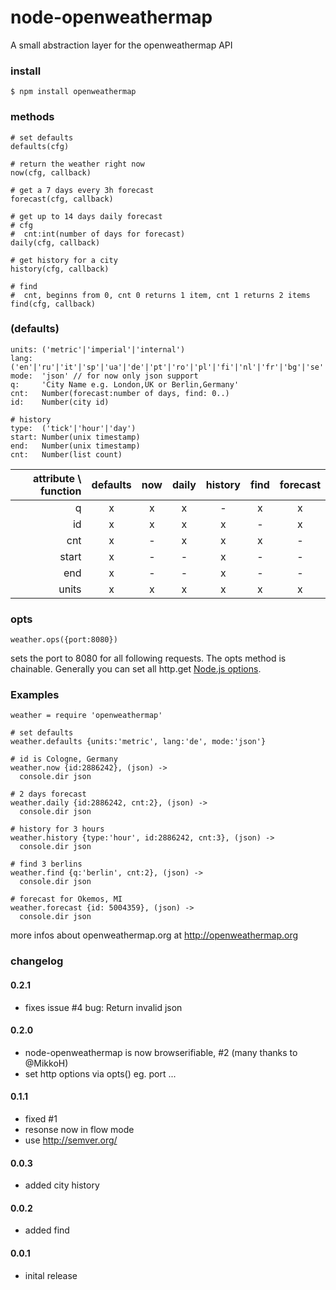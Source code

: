 node-openweathermap
===================

A small abstraction layer for the openweathermap API

### install

    $ npm install openweathermap

### methods

    # set defaults
    defaults(cfg)

    # return the weather right now
    now(cfg, callback)

    # get a 7 days every 3h forecast
    forecast(cfg, callback)

    # get up to 14 days daily forecast
    # cfg
    #  cnt:int(number of days for forecast)
    daily(cfg, callback)
    
    # get history for a city
    history(cfg, callback)
    
    # find
    #  cnt, beginns from 0, cnt 0 returns 1 item, cnt 1 returns 2 items
    find(cfg, callback)
    
### (defaults)

    units: ('metric'|'imperial'|'internal')
    lang:  ('en'|'ru'|'it'|'sp'|'ua'|'de'|'pt'|'ro'|'pl'|'fi'|'nl'|'fr'|'bg'|'se'|'zh_tw'|zh_cn')
    mode:  'json' // for now only json support
    q:     'City Name e.g. London,UK or Berlin,Germany'
    cnt:   Number(forecast:number of days, find: 0..)
    id:    Number(city id)
    
    # history
    type:  ('tick'|'hour'|'day')
    start: Number(unix timestamp)
    end:   Number(unix timestamp)
    cnt:   Number(list count)
    
attribute \ function | defaults | now | daily | history | find | forecast
--------------------:|:--------:|:---:|:-----:|:-------:|:----:|:--------:
q                    |     x    |  x  |   x   |    -    | x    |  x
id                   |     x    |  x  |   x   |    x    | -    |  x
cnt                  |     x    |  -  |   x   |    x    | x    |  -
start                |     x    |  -  |   -   |    x    | -    |  -
end                  |     x    |  -  |   -   |    x    | -    |  -
units                |     x    |  x  |   x   |    x    | x    |  x

### opts

    weather.ops({port:8080})

sets the port to 8080 for all following requests. The opts method is chainable.
Generally you can set all http.get [Node.js options](http://nodejs.org/api/http.html#http_http_request_options_callback).

### Examples

    weather = require 'openweathermap'
    
    # set defaults
    weather.defaults {units:'metric', lang:'de', mode:'json'}
    
    # id is Cologne, Germany
    weather.now {id:2886242}, (json) ->
      console.dir json

    # 2 days forecast
    weather.daily {id:2886242, cnt:2}, (json) ->
      console.dir json
      
    # history for 3 hours
    weather.history {type:'hour', id:2886242, cnt:3}, (json) ->
      console.dir json

    # find 3 berlins
    weather.find {q:'berlin', cnt:2}, (json) ->
      console.dir json
    
    # forecast for Okemos, MI
    weather.forecast {id: 5004359}, (json) ->
      console.dir json

more infos about openweathermap.org at <http://openweathermap.org>

### changelog

#### 0.2.1
* fixes issue #4 bug: Return invalid json

#### 0.2.0
* node-openweathermap is now browserifiable, #2 (many thanks to @MikkoH)
* set http options via opts() eg. port ...

#### 0.1.1
* fixed #1
* resonse now in flow mode
* use <http://semver.org/>

#### 0.0.3
* added city history

#### 0.0.2
* added find

#### 0.0.1
* inital release

